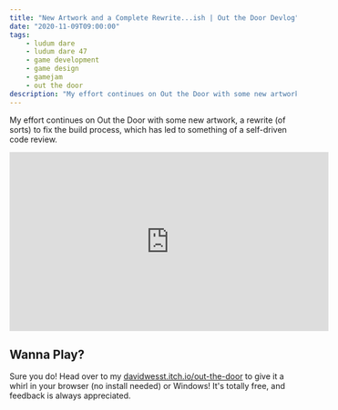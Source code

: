 ```yaml
---
title: "New Artwork and a Complete Rewrite...ish | Out the Door Devlog"
date: "2020-11-09T09:00:00"
tags:
    - ludum dare
    - ludum dare 47
    - game development
    - game design
    - gamejam
    - out the door
description: "My effort continues on Out the Door with some new artwork, a rewrite (of sorts) to fix the build process, which has led to something of a self-driven code review."
---
```


My effort continues on Out the Door with some new artwork, a rewrite (of sorts) to fix the build process, which has led to something of a self-driven code review.

<iframe width="560" height="315" src="https://www.youtube.com/embed/LLXO-6Pretk" frameborder="0" allow="accelerometer; autoplay; clipboard-write; encrypted-media; gyroscope; picture-in-picture" allowfullscreen></iframe>

## Wanna Play?

Sure you do! Head over to my [davidwesst.itch.io/out-the-door](https://davidwesst.itch.io/out-the-door) to give it a whirl in your browser (no install needed) or Windows! It's totally free, and feedback is always appreciated.

